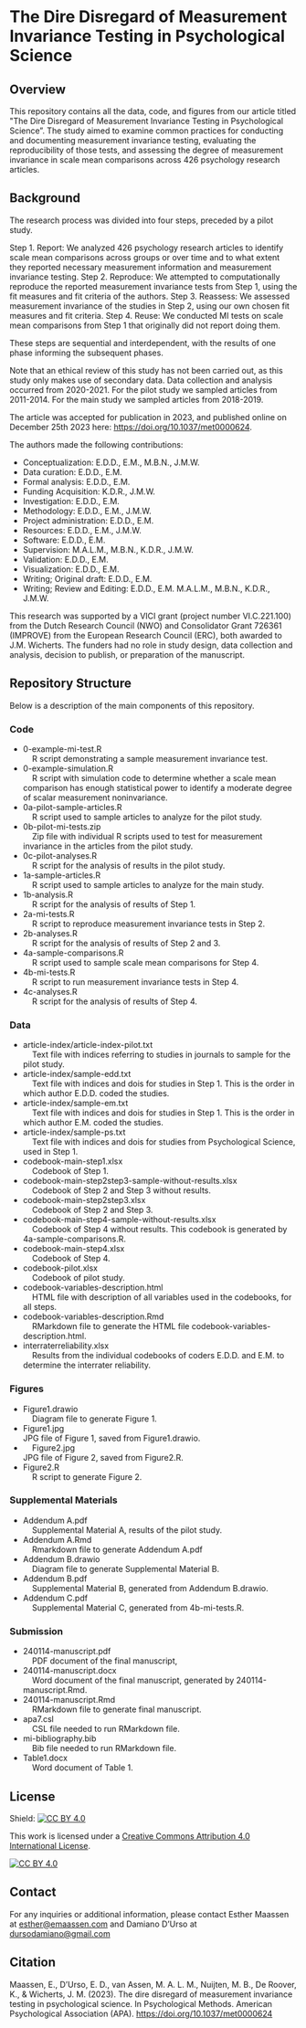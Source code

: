 # The Dire Disregard of Measurement Invariance Testing in Psychological Science

## Overview
This repository contains all the data, code, and figures from our article titled "The Dire Disregard of Measurement Invariance Testing in Psychological Science”. The study aimed to examine common practices for conducting and documenting measurement invariance testing, evaluating the reproducibility of those tests, and assessing the degree of measurement invariance in scale mean comparisons across 426 psychology research articles.

## Background
The research process was divided into four steps, preceded by a pilot study.

Step 1. Report: We analyzed 426 psychology research articles to identify scale mean comparisons across groups or over time and to what extent they reported necessary measurement information and measurement invariance testing.
Step 2. Reproduce: We attempted to computationally reproduce the reported measurement invariance tests from Step 1, using the fit measures and fit criteria of the authors.
Step 3. Reassess: We assessed measurement invariance of the studies in Step 2, using our own chosen fit measures and fit criteria.
Step 4. Reuse: We conducted MI tests on scale mean comparisons from Step 1 that originally did not report doing them.

These steps are sequential and interdependent, with the results of one phase informing the subsequent phases.

Note that an ethical review of this study has not been carried out, as this study only makes use of secondary data. Data collection and analysis occurred from 2020-2021. For the pilot study we sampled articles from 2011-2014. For the main study we sampled articles from 2018-2019.

The article was accepted for publication in 2023, and published online on December 25th 2023 here: https://doi.org/10.1037/met0000624.

The authors made the following contributions:
-	Conceptualization: E.D.D., E.M., M.B.N., J.M.W.
-	Data curation: E.D.D., E.M.
-	Formal analysis: E.D.D., E.M.
-	Funding Acquisition: K.D.R., J.M.W.
-	Investigation: E.D.D., E.M.
-	Methodology: E.D.D., E.M., J.M.W.
-	Project administration: E.D.D., E.M.
-	Resources: E.D.D., E.M., J.M.W.
-	Software: E.D.D., E.M.
-	Supervision: M.A.L.M., M.B.N., K.D.R., J.M.W.
-	Validation: E.D.D., E.M.
-	Visualization: E.D.D., E.M.
-	Writing; Original draft: E.D.D., E.M.
-	Writing; Review and Editing: E.D.D., E.M. M.A.L.M., M.B.N., K.D.R., J.M.W.

This research was supported by a VICI grant (project number VI.C.221.100) from the Dutch Research Council (NWO) and Consolidator Grant 726361 (IMPROVE) from the European Research Council (ERC), both awarded to J.M. Wicherts. The funders had no role in study design, data collection and analysis, decision to publish, or preparation of the manuscript.

## Repository Structure
Below is a description of the main components of this repository. 

### Code
-	0-example-mi-test.R  
    &nbsp;&nbsp;&nbsp;&nbsp;R script demonstrating a sample measurement invariance test.
-	0-example-simulation.R  
    &nbsp;&nbsp;&nbsp;&nbsp;R script with simulation code to determine whether a scale mean comparison has enough statistical power to identify a moderate degree of scalar measurement noninvariance.
-	0a-pilot-sample-articles.R  
    &nbsp;&nbsp;&nbsp;&nbsp;R script used to sample articles to analyze for the pilot study.
-	0b-pilot-mi-tests.zip  
    &nbsp;&nbsp;&nbsp;&nbsp;Zip file with individual R scripts used to test for measurement invariance in the articles from the pilot study.
-	0c-pilot-analyses.R  
    &nbsp;&nbsp;&nbsp;&nbsp;R script for the analysis of results in the pilot study.
-	1a-sample-articles.R  
    &nbsp;&nbsp;&nbsp;&nbsp;R script used to sample articles to analyze for the main study.
-	1b-analysis.R  
    &nbsp;&nbsp;&nbsp;&nbsp;R script for the analysis of results of Step 1.
-	2a-mi-tests.R  
    &nbsp;&nbsp;&nbsp;&nbsp;R script to reproduce measurement invariance tests in Step 2.
-	2b-analyses.R  
    &nbsp;&nbsp;&nbsp;&nbsp;R script for the analysis of results of Step 2 and 3.
-	4a-sample-comparisons.R  
    &nbsp;&nbsp;&nbsp;&nbsp;R script used to sample scale mean comparisons for Step 4.
-	4b-mi-tests.R  
    &nbsp;&nbsp;&nbsp;&nbsp;R script to run measurement invariance tests in Step 4.
-	4c-analyses.R  
    &nbsp;&nbsp;&nbsp;&nbsp;R script for the analysis of results of Step 4.

### Data
-	article-index/article-index-pilot.txt  
    &nbsp;&nbsp;&nbsp;&nbsp;Text file with indices referring to studies in journals to sample for the pilot study. 
-	article-index/sample-edd.txt  
    &nbsp;&nbsp;&nbsp;&nbsp;Text file with indices and dois for studies in Step 1. This is the order in which author E.D.D. coded the studies.
-	article-index/sample-em.txt  
    &nbsp;&nbsp;&nbsp;&nbsp;Text file with indices and dois for studies in Step 1. This is the order in which author E.M. coded the studies.
-	article-index/sample-ps.txt  
    &nbsp;&nbsp;&nbsp;&nbsp;Text file with indices and dois for studies from Psychological Science, used in Step 1.
-	codebook-main-step1.xlsx   
    &nbsp;&nbsp;&nbsp;&nbsp;Codebook of Step 1.
-	codebook-main-step2step3-sample-without-results.xlsx  
    &nbsp;&nbsp;&nbsp;&nbsp;Codebook of Step 2 and Step 3 without results.
-	codebook-main-step2step3.xlsx  
    &nbsp;&nbsp;&nbsp;&nbsp;Codebook of Step 2 and Step 3.
-	codebook-main-step4-sample-without-results.xlsx  
    &nbsp;&nbsp;&nbsp;&nbsp;Codebook of Step 4 without results. This codebook is generated by 4a-sample-comparisons.R.
-	codebook-main-step4.xlsx  
    &nbsp;&nbsp;&nbsp;&nbsp;Codebook of Step 4.
-	codebook-pilot.xlsx  
    &nbsp;&nbsp;&nbsp;&nbsp;Codebook of pilot study.
-	codebook-variables-description.html  
    &nbsp;&nbsp;&nbsp;&nbsp;HTML file with description of all variables used in the codebooks, for all steps.
-	codebook-variables-description.Rmd  
    &nbsp;&nbsp;&nbsp;&nbsp;RMarkdown file to generate the HTML file codebook-variables-description.html.
-	interraterreliability.xlsx   
    &nbsp;&nbsp;&nbsp;&nbsp;Results from the individual codebooks of coders E.D.D. and E.M. to determine the interrater reliability.

### Figures
-	Figure1.drawio  
    &nbsp;&nbsp;&nbsp;&nbsp;Diagram file to generate Figure 1.
-	Figure1.jpg  
    JPG file of Figure 1, saved from Figure1.drawio.
-	&nbsp;&nbsp;&nbsp;&nbsp;Figure2.jpg  
    JPG file of Figure 2, saved from Figure2.R.
-	Figure2.R  
    &nbsp;&nbsp;&nbsp;&nbsp;R script to generate Figure 2.

### Supplemental Materials
-	Addendum A.pdf  
    &nbsp;&nbsp;&nbsp;&nbsp;Supplemental Material A, results of the pilot study.
-   Addendum A.Rmd  
    &nbsp;&nbsp;&nbsp;&nbsp;Rmarkdown file to generate Addendum A.pdf
-	Addendum B.drawio  
    &nbsp;&nbsp;&nbsp;&nbsp;Diagram file to generate Supplemental Material B. 
-	Addendum B.pdf  
    &nbsp;&nbsp;&nbsp;&nbsp;Supplemental Material B, generated from Addendum B.drawio.
-	Addendum C.pdf   
    &nbsp;&nbsp;&nbsp;&nbsp;Supplemental Material C, generated from 4b-mi-tests.R.

### Submission
-	240114-manuscript.pdf  
    &nbsp;&nbsp;&nbsp;&nbsp;PDF document of the final manuscript,
-	240114-manuscript.docx  
    &nbsp;&nbsp;&nbsp;&nbsp;Word document of the final manuscript, generated by 240114-manuscript.Rmd.
-	240114-manuscript.Rmd  
    &nbsp;&nbsp;&nbsp;&nbsp;RMarkdown file to generate final manuscript.
-	apa7.csl  
    &nbsp;&nbsp;&nbsp;&nbsp;CSL file needed to run RMarkdown file.
-	mi-bibliography.bib  
    &nbsp;&nbsp;&nbsp;&nbsp;Bib file needed to run RMarkdown file.
-	Table1.docx  
    &nbsp;&nbsp;&nbsp;&nbsp;Word document of Table 1.

## License
Shield: [![CC BY 4.0][cc-by-shield]][cc-by]

This work is licensed under a [Creative Commons Attribution 4.0 International License][cc-by].

[![CC BY 4.0][cc-by-image]][cc-by]

[cc-by]: http://creativecommons.org/licenses/by/4.0/
[cc-by-image]: https://i.creativecommons.org/l/by/4.0/88x31.png
[cc-by-shield]: https://img.shields.io/badge/License-CC%20BY%204.0-lightgrey.svg
## Contact
For any inquiries or additional information, please contact Esther Maassen at esther@emaassen.com and Damiano D’Urso at dursodamiano@gmail.com

## Citation

Maassen, E., D’Urso, E. D., van Assen, M. A. L. M., Nuijten, M. B., De Roover, K., & Wicherts, J. M. (2023). The dire disregard of measurement invariance testing in psychological science. In Psychological Methods. American Psychological Association (APA). https://doi.org/10.1037/met0000624

